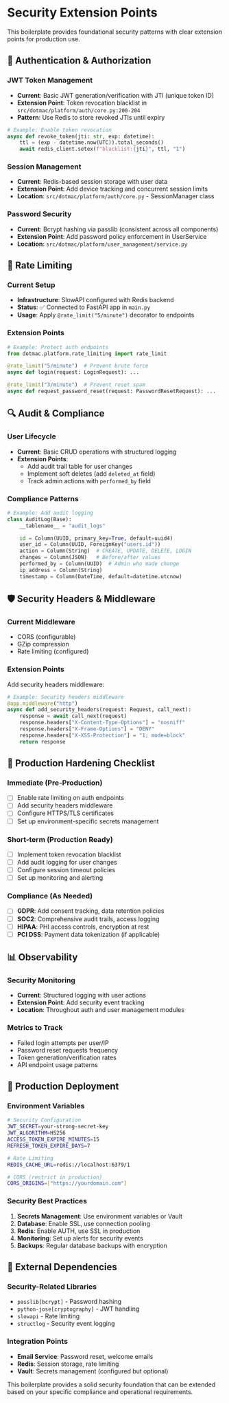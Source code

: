 # Security Extension Points

This boilerplate provides foundational security patterns with clear extension points for production use.

## 🔐 Authentication & Authorization

### JWT Token Management
- **Current**: Basic JWT generation/verification with JTI (unique token ID)
- **Extension Point**: Token revocation blacklist in `src/dotmac/platform/auth/core.py:200-204`
- **Pattern**: Use Redis to store revoked JTIs until expiry

```python
# Example: Enable token revocation
async def revoke_token(jti: str, exp: datetime):
    ttl = (exp - datetime.now(UTC)).total_seconds()
    await redis_client.setex(f"blacklist:{jti}", ttl, "1")
```

### Session Management
- **Current**: Redis-based session storage with user data
- **Extension Point**: Add device tracking and concurrent session limits
- **Location**: `src/dotmac/platform/auth/core.py` - SessionManager class

### Password Security
- **Current**: Bcrypt hashing via passlib (consistent across all components)
- **Extension Point**: Add password policy enforcement in UserService
- **Location**: `src/dotmac/platform/user_management/service.py`

## 🚦 Rate Limiting

### Current Setup
- **Infrastructure**: SlowAPI configured with Redis backend
- **Status**: ✅ Connected to FastAPI app in `main.py`
- **Usage**: Apply `@rate_limit("5/minute")` decorator to endpoints

### Extension Points
```python
# Example: Protect auth endpoints
from dotmac.platform.rate_limiting import rate_limit

@rate_limit("5/minute")  # Prevent brute force
async def login(request: LoginRequest): ...

@rate_limit("3/minute")  # Prevent reset spam
async def request_password_reset(request: PasswordResetRequest): ...
```

## 🔍 Audit & Compliance

### User Lifecycle
- **Current**: Basic CRUD operations with structured logging
- **Extension Points**:
  - Add audit trail table for user changes
  - Implement soft deletes (add `deleted_at` field)
  - Track admin actions with `performed_by` field

### Compliance Patterns
```python
# Example: Add audit logging
class AuditLog(Base):
    __tablename__ = "audit_logs"

    id = Column(UUID, primary_key=True, default=uuid4)
    user_id = Column(UUID, ForeignKey("users.id"))
    action = Column(String)  # CREATE, UPDATE, DELETE, LOGIN
    changes = Column(JSON)   # Before/after values
    performed_by = Column(UUID)  # Admin who made change
    ip_address = Column(String)
    timestamp = Column(DateTime, default=datetime.utcnow)
```

## 🛡️ Security Headers & Middleware

### Current Middleware
- CORS (configurable)
- GZip compression
- Rate limiting (configured)

### Extension Points
Add security headers middleware:

```python
# Example: Security headers middleware
@app.middleware("http")
async def add_security_headers(request: Request, call_next):
    response = await call_next(request)
    response.headers["X-Content-Type-Options"] = "nosniff"
    response.headers["X-Frame-Options"] = "DENY"
    response.headers["X-XSS-Protection"] = "1; mode=block"
    return response
```

## 🔧 Production Hardening Checklist

### Immediate (Pre-Production)
- [ ] Enable rate limiting on auth endpoints
- [ ] Add security headers middleware
- [ ] Configure HTTPS/TLS certificates
- [ ] Set up environment-specific secrets management

### Short-term (Production Ready)
- [ ] Implement token revocation blacklist
- [ ] Add audit logging for user changes
- [ ] Configure session timeout policies
- [ ] Set up monitoring and alerting

### Compliance (As Needed)
- [ ] **GDPR**: Add consent tracking, data retention policies
- [ ] **SOC2**: Comprehensive audit trails, access logging
- [ ] **HIPAA**: PHI access controls, encryption at rest
- [ ] **PCI DSS**: Payment data tokenization (if applicable)

## 📊 Observability

### Security Monitoring
- **Current**: Structured logging with user actions
- **Extension Point**: Add security event tracking
- **Location**: Throughout auth and user management modules

### Metrics to Track
- Failed login attempts per user/IP
- Password reset requests frequency
- Token generation/verification rates
- API endpoint usage patterns

## 🚀 Production Deployment

### Environment Variables
```bash
# Security Configuration
JWT_SECRET=your-strong-secret-key
JWT_ALGORITHM=HS256
ACCESS_TOKEN_EXPIRE_MINUTES=15
REFRESH_TOKEN_EXPIRE_DAYS=7

# Rate Limiting
REDIS_CACHE_URL=redis://localhost:6379/1

# CORS (restrict in production)
CORS_ORIGINS=["https://yourdomain.com"]
```

### Security Best Practices
1. **Secrets Management**: Use environment variables or Vault
2. **Database**: Enable SSL, use connection pooling
3. **Redis**: Enable AUTH, use SSL in production
4. **Monitoring**: Set up alerts for security events
5. **Backups**: Regular database backups with encryption

## 🔗 External Dependencies

### Security-Related Libraries
- `passlib[bcrypt]` - Password hashing
- `python-jose[cryptography]` - JWT handling
- `slowapi` - Rate limiting
- `structlog` - Security event logging

### Integration Points
- **Email Service**: Password reset, welcome emails
- **Redis**: Session storage, rate limiting
- **Vault**: Secrets management (configured but optional)

This boilerplate provides a solid security foundation that can be extended based on your specific compliance and operational requirements.